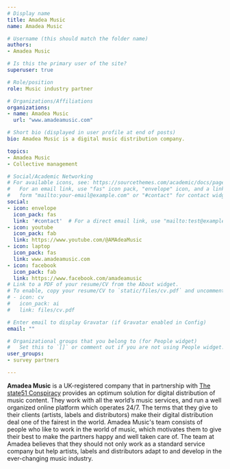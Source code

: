 ```yaml
---
# Display name
title: Amadea Music
name: Amadea Music

# Username (this should match the folder name)
authors:
- Amadea Music

# Is this the primary user of the site?
superuser: true

# Role/position
role: Music industry partner

# Organizations/Affiliations
organizations:
- name: Amadea Music
  url: "www.amadeamusic.com"  

# Short bio (displayed in user profile at end of posts)
bio: Amadea Music is a digital music distribution company.

topics:
- Amadea Music
- Collective management

# Social/Academic Networking
# For available icons, see: https://sourcethemes.com/academic/docs/page-builder/#icons
#   For an email link, use "fas" icon pack, "envelope" icon, and a link in the
#   form "mailto:your-email@example.com" or "#contact" for contact widget.
social:
- icon: envelope
  icon_pack: fas
  link: '#contact'  # For a direct email link, use "mailto:test@example.org".
- icon: youtube
  icon_pack: fab
  link: https://www.youtube.com/@AMAdeaMusic
- icon: laptop
  icon_pack: fas
  link: www.amadeamusic.com
- icon: facebook
  icon_pack: fab
  link: https://www.facebook.com/amadeamusic
# Link to a PDF of your resume/CV from the About widget.
# To enable, copy your resume/CV to `static/files/cv.pdf` and uncomment the lines below.
# - icon: cv
#   icon_pack: ai
#   link: files/cv.pdf

# Enter email to display Gravatar (if Gravatar enabled in Config)
email: ""

# Organizational groups that you belong to (for People widget)
#   Set this to `[]` or comment out if you are not using People widget.
user_groups:
- survey partners

---
```


**Amadea Music** is a UK-registered company that in partnership with [The state51 Conspiracy](https://thestate51conspiracy.com/) provides an optimum solution for digital distribution of music content. They work with all the world’s music services, and run a well organized online platform which operates 24/7. The terms that they give to their clients (artists, labels and distributors) make their digital distribution deal one of the fairest in the world. Amadea Music's team consists of people who like to work in the world of music, which motivates them to give their best to make the partners happy and well taken care of. The team at Amadea believes that they should not only work as a standard service company but help artists, labels and distributors adapt to and develop in the ever-changing music industry.